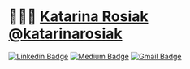# 👨🏻‍💻 [Katarina Rosiak](https://) [@katarinarosiak](https://)

[![Linkedin Badge](https://img.shields.io/badge/-Anurag%20Singh-blue?style=social&logo=Linkedin&logoColor=blue&link=https://www.linkedin.com/in/katarzyna-katarina-rosiak-467465b7/)](https://www.linkedin.com/in/ashlyemavericks/) [![Medium Badge](http://img.shields.io/badge/-@ashleymavericks-1ca0f1?style=social&logo=Medium&logoColor=black&link=https://medium.com/@katarinarosiak)](https://medium.com/@katarinarosiak) [![Gmail Badge](https://img.shields.io/badge/-email@anuragsingh.dev-c14438?style=social&logo=Gmail&logoColor=red&link=mailto:katarinarosiak@gmail.com)](mailto:katarinarosiak@gmail.com)
